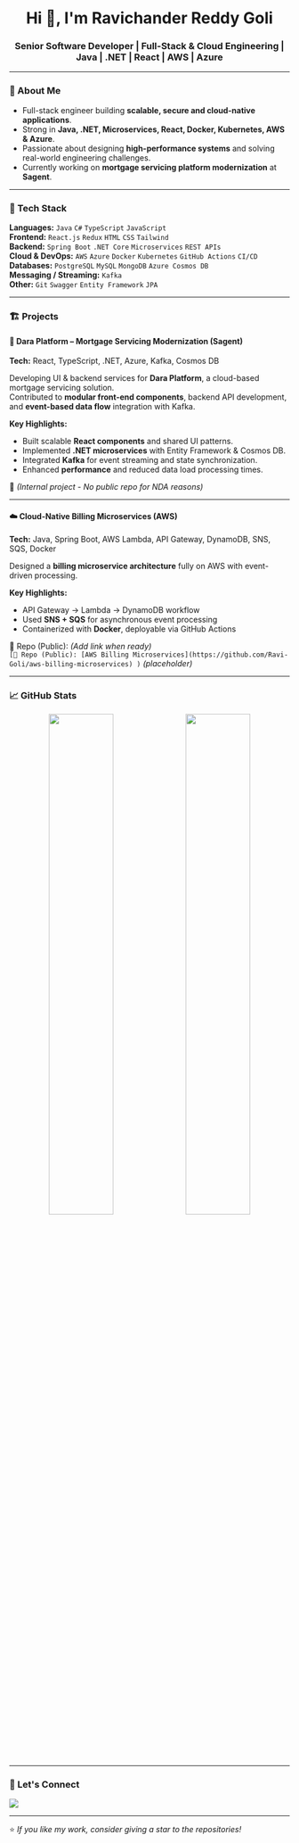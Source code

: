 <h1 align="center">Hi 👋, I'm Ravichander Reddy Goli</h1>
<h3 align="center">Senior Software Developer | Full-Stack & Cloud Engineering | Java | .NET | React | AWS | Azure</h3>

---

### 🚀 About Me

- Full-stack engineer building **scalable, secure and cloud-native applications**.
- Strong in **Java, .NET, Microservices, React, Docker, Kubernetes, AWS & Azure**.
- Passionate about designing **high-performance systems** and solving real-world engineering challenges.
- Currently working on **mortgage servicing platform modernization** at **Sagent**.

---

### 🧰 Tech Stack

**Languages:** `Java` `C#` `TypeScript` `JavaScript`  
**Frontend:** `React.js` `Redux` `HTML` `CSS` `Tailwind`  
**Backend:** `Spring Boot` `.NET Core` `Microservices` `REST APIs`  
**Cloud & DevOps:** `AWS` `Azure` `Docker` `Kubernetes` `GitHub Actions` `CI/CD`  
**Databases:** `PostgreSQL` `MySQL` `MongoDB` `Azure Cosmos DB`  
**Messaging / Streaming:** `Kafka`  
**Other:** `Git` `Swagger` `Entity Framework` `JPA`

---

### 🏗️ Projects

#### 🏦 Dara Platform – Mortgage Servicing Modernization (Sagent)
**Tech:** React, TypeScript, .NET, Azure, Kafka, Cosmos DB

Developing UI & backend services for **Dara Platform**, a cloud-based mortgage servicing solution.  
Contributed to **modular front-end components**, backend API development, and **event-based data flow** integration with Kafka.

**Key Highlights:**
- Built scalable **React components** and shared UI patterns.
- Implemented **.NET microservices** with Entity Framework & Cosmos DB.
- Integrated **Kafka** for event streaming and state synchronization.
- Enhanced **performance** and reduced data load processing times.

🔗 *(Internal project - No public repo for NDA reasons)*

---

#### ☁️ Cloud-Native Billing Microservices (AWS)
**Tech:** Java, Spring Boot, AWS Lambda, API Gateway, DynamoDB, SNS, SQS, Docker

Designed a **billing microservice architecture** fully on AWS with event-driven processing.

**Key Highlights:**
- API Gateway → Lambda → DynamoDB workflow
- Used **SNS + SQS** for asynchronous event processing
- Containerized with **Docker**, deployable via GitHub Actions

🔗 Repo (Public): *(Add link when ready)*  
`[🔗 Repo (Public): [AWS Billing Microservices](https://github.com/Ravi-Goli/aws-billing-microservices)
)` *(placeholder)*

---

### 📈 GitHub Stats

<p align="center">
  <img width="48%" src="https://github-readme-stats.vercel.app/api?username=ravichander-goli&show_icons=true&theme=tokyonight" />
  <img width="48%" src="https://github-readme-streak-stats.herokuapp.com/?user=ravichander-goli&theme=tokyonight" />
</p>

---

### 🤝 Let's Connect
<a href="https://www.linkedin.com/in/ravichander-reddy-goli/">
  <img src="https://img.shields.io/badge/LinkedIn-Connect-blue?style=for-the-badge&logo=linkedin" />
</a>

---

⭐️ *If you like my work, consider giving a star to the repositories!*
